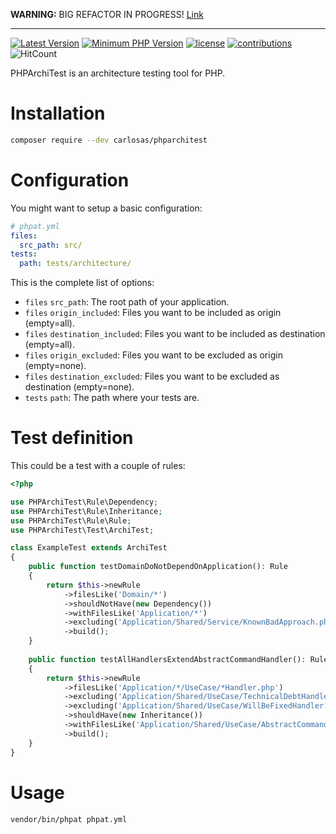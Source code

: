 **WARNING:** BIG REFACTOR IN PROGRESS! [Link](https://github.com/carlosas/phparchitest/tree/brutal-refactor)

---

[![Latest Version](https://img.shields.io/packagist/v/carlosas/phparchitest.svg?style=flat-square)](https://packagist.org/packages/carlosas/phparchitest)
[![Minimum PHP Version](https://img.shields.io/badge/php-%3E%3D_7.1-8892BF.svg?style=flat-square)](https://github.com/carlosas/phparchitest)
[![license](https://img.shields.io/github/license/mashape/apistatus.svg?style=flat-square&color=brightgreen)](LICENSE)
[![contributions](https://img.shields.io/badge/contributions-welcome-brightgreen.svg?style=flat-square)](https://github.com/carlosas/phparchitest/issues)
![HitCount](http://hits.dwyl.com/carlosas/php-architest.svg)

PHPArchiTest is an architecture testing tool for PHP.

# Installation
```bash
composer require --dev carlosas/phparchitest
```

# Configuration
You might want to setup a basic configuration:
```yaml
# phpat.yml
files:
  src_path: src/
tests:
  path: tests/architecture/
```
This is the complete list of options:
* `files` `src_path`: The root path of your application.
* `files` `origin_included`: Files you want to be included as origin (empty=all).
* `files` `destination_included`: Files you want to be included as destination (empty=all).
* `files` `origin_excluded`: Files you want to be excluded as origin (empty=none).
* `files` `destination_excluded`: Files you want to be excluded as destination (empty=none).
* `tests` `path`: The path where your tests are.

# Test definition
This could be a test with a couple of rules:
```php
<?php

use PHPArchiTest\Rule\Dependency;
use PHPArchiTest\Rule\Inheritance;
use PHPArchiTest\Rule\Rule;
use PHPArchiTest\Test\ArchiTest;

class ExampleTest extends ArchiTest
{
    public function testDomainDoNotDependOnApplication(): Rule
    {
        return $this->newRule
            ->filesLike('Domain/*')
            ->shouldNotHave(new Dependency())
            ->withFilesLike('Application/*')
            ->excluding('Application/Shared/Service/KnownBadApproach.php')
            ->build();
    }
    
    public function testAllHandlersExtendAbstractCommandHandler(): Rule
    {
        return $this->newRule
            ->filesLike('Application/*/UseCase/*Handler.php')
            ->excluding('Application/Shared/UseCase/TechnicalDebtHandler.php')
            ->excluding('Application/Shared/UseCase/WillBeFixedHandler.php')
            ->shouldHave(new Inheritance())
            ->withFilesLike('Application/Shared/UseCase/AbstractCommandHandler.php')
            ->build();
    }
}
```

# Usage
```bash
vendor/bin/phpat phpat.yml
```
